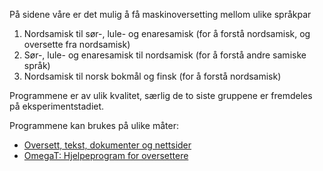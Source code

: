 På sidene våre er det mulig å få maskinoversetting mellom ulike språkpar

1.  Nordsamisk til sør-, lule- og enaresamisk (for å forstå nordsamisk,
    og oversette fra nordsamisk)
2.  Sør-, lule- og enaresamisk til nordsamisk (for å forstå andre
    samiske språk)
3.  Nordsamisk til norsk bokmål og finsk (for å forstå nordsamisk)

Programmene er av ulik kvalitet, særlig de to siste gruppene er
fremdeles på eksperimentstadiet.

Programmene kan brukes på ulike måter:

- [Oversett, tekst, dokumenter og
  nettsider](http://gtweb.uit.no/jorgal/index.nob.html)
- [OmegaT: Hjelpeprogram for oversettere](omegat.nob.html)
